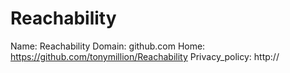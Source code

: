 
# Reachability

Name: Reachability
Domain: github.com
Home: https://github.com/tonymillion/Reachability
Privacy_policy: http://
